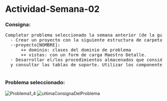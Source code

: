 # Actividad-Semana-02

### Consigna:
  <pre>Completar problema seleccionado la semana anterior (de la guía): 
  - Crear un proyecto con la siguiente estructura de carpetas:
  --proyecto[NOMBRE]:
	  ++ dominio: clases del dominio de problema 
	  ++ vistas: con un form de carga Maestro Detalle. 
  - Desarrollar el/los procedimientos almacenados que considere necesarios para inserción M/D 
  y consultar las tablas de soporte. Utilizar los componentes ADO.NET desde C#
  </pre>

### Problema seleccionado:
![Problema1_4](https://github.com/404954-TomasRivetta/Actividad-Semana-02/assets/142633318/c3f83dba-aeeb-4192-88c5-8df5ee603089)
![ultimaConsignaDelProblema](https://github.com/404954-TomasRivetta/Actividad-Semana-02/assets/142633318/2d5fc179-4974-4562-913b-9aebbf594b5e)
